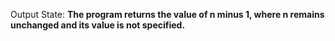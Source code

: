 Output State: **The program returns the value of n minus 1, where n remains unchanged and its value is not specified.**